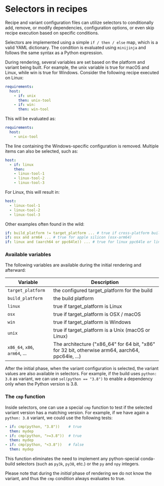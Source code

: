 # Selectors in recipes

Recipe and variant configuration files can utilize selectors to conditionally
add, remove, or modify dependencies, configuration options, or even skip recipe
execution based on specific conditions.

Selectors are implemented using a simple `if / then / else` map, which is a
valid YAML dictionary. The condition is evaluated using `minijinja` and follows
the same syntax as a Python expression.

During rendering, several variables are set based on the platform and variant
being built. For example, the unix variable is true for macOS and Linux, while
win is true for Windows. Consider the following recipe executed on Linux:


```yaml
requirements:
  host:
    - if: unix
      then: unix-tool
    - if: win:
      then: win-tool
```

This will be evaluated as:

```yaml
requirements:
  host:
    - unix-tool
```

The line containing the Windows-specific configuration is removed. Multiple items can also be selected, such as:

```yaml
host:
  - if: linux
    then:
    - linux-tool-1
    - linux-tool-2
    - linux-tool-3
```

For Linux, this will result in:

```yaml
host:
  - linux-tool-1
  - linux-tool-2
  - linux-tool-3
```

Other examples often found in the wild:

```yaml
if: build_platform != target_platform ... # true if cross-platform build
if: osx and arm64 ... # true for apple silicon (osx-arm64)
if: linux and (aarch64 or ppc64le)) ... # true for linux ppc64le or linux-aarch64
```

### Available variables

The following variables are available during the initial rendering and afterward:

| Variable                      | Description                                                                                      |
| ----------------------------- | ------------------------------------------------------------------------------------------------ |
| `target_platform`             | the configured target_platform for the build                                                     |
| `build_platform`              | the build platform                                                                               |
| `linux`                       | true if target_platform is Linux                                                                 |
| `osx`                         | true if target_platform is OSX / macOS                                                           |
| `win`                         | true if target_platform is Windows                                                               |
| `unix`                        | true if target_platform is a Unix (macOS or Linux)                                               |
| `x86_64`, `x86`, `arm64`, ... | The architecture ("x86_64" for 64 bit, "x86" for 32 bit, otherwise arm64, aarch64, ppc64le, ...) |

After the initial phase, when the variant configuration is selected, the variant
values are also available in selectors. For example, if the build uses `python:
3.8` as variant, we can use `sel(python == "3.8")` to enable a dependency only
when the Python version is 3.8.

### The `cmp` function

Inside selectors, one can use a special `cmp` function to test if the selected
variant version has a matching version. For example, if we have again a `python:
3.8` variant, we could use the following tests:

```yaml
- if: cmp(python, "3.8"))    # true
  then: mydep
- if: cmp(python, ">=3.8"))  # true
  then: mydep
- if: cmp(python, "<3.8"))   # false
  then: mydep
```

This function eliminates the need to implement any python-special conda-build selectors (such
as `py3k`, `py38`, etc.) or the `py` and `npy` integers.

Please note that during the _initial_ phase of rendering we do not know the
variant, and thus the `cmp` condition always evaluates to true.
